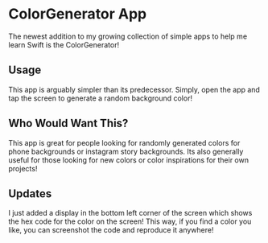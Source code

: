 # ColorGenerator App
The newest addition to my growing collection of simple apps to help me learn Swift is the ColorGenerator!

## Usage
This app is arguably simpler than its predecessor. Simply, open the app and tap the screen to generate a random background color!

## Who Would Want This?
This app is great for people looking for randomly generated colors for phone backgrounds or instagram story backgrounds.
Its also generally useful for those looking for new colors or color inspirations for their own projects!

## Updates
I just added a display in the bottom left corner of the screen which shows the hex code for the color on the screen!
This way, if you find a color you like, you can screenshot the code and reproduce it anywhere!
